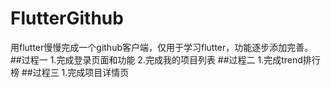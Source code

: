 # FlutterGithub
用flutter慢慢完成一个github客户端，仅用于学习flutter，功能逐步添加完善。
##过程一
1.完成登录页面和功能
2.完成我的项目列表
##过程二
1.完成trend排行榜
##过程三
1.完成项目详情页
